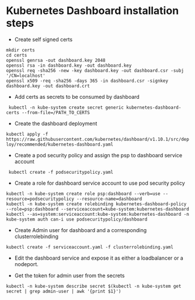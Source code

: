 # Kubernetes Dashboard installation steps 

* Create self signed certs 
~~~
mkdir certs
cd certs
openssl genrsa -out dashboard.key 2048
openssl rsa -in dashboard.key -out dashboard.key
openssl req -sha256 -new -key dashboard.key -out dashboard.csr -subj '/CN=localhost'
openssl x509 -req -sha256 -days 365 -in dashboard.csr -signkey dashboard.key -out dashboard.crt

~~~

* Add certs as secrets to be consumed by dashboard 

` kubectl -n kube-system create secret generic kubernetes-dashboard-certs --from-file=/PATH_TO_CERTS` 

* Create the dashboard deployment 

` kubectl apply -f https://raw.githubusercontent.com/kubernetes/dashboard/v1.10.1/src/deploy/recommended/kubernetes-dashboard.yaml `

* Create a pod security policy and assign the psp to dashboard service account 

` kubectl create -f podsecuritypolicy.yaml` 

* Create a role for dashboard service account to use pod security policy

~~~
kubectl -n kube-system create role psp:dashboard --verb=use --resource=podsecuritypolicy --resource-name=dashboard
kubectl -n kube-system create rolebinding kubernetes-dashboard-policy --role=psp:dashboard --serviceaccount=kube-system:kubernetes-dashboard
kubectl --as=system:serviceaccount:kube-system:kubernetes-dashboard -n kube-system auth can-i use podsecuritypolicy/dashboard

~~~

* Create Admin user for dashboard and a corresponding clusterrolebinding

` kubectl create -f serviceaccount.yaml -f clusterrolebinding.yaml `

* Edit the dashboard service and expose it as either a loadbalancer or a nodeport. 

* Get the token for admin user from the secrets 

` kubectl -n kube-system describe secret $(kubectl -n kube-system get secret | grep admin-user | awk '{print $1}') `



  




